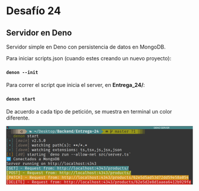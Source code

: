 # Desafío 24

## Servidor en Deno

Servidor simple en Deno con persistencia de datos en MongoDB.


Para iniciar scripts.json (cuando estes creando un nuevo proyecto):
#### `denon --init`


Para correr el script que inicia el server, en **Entrega_24/**:
#### `denon start`

De acuerdo a cada tipo de petición, se muestra en terminal un color diferente.

<img src="../Entrega_24/denoRunning.png" alt="Deno running with different requests"/>